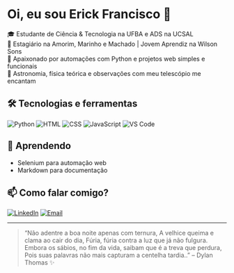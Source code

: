 # Oi, eu sou Erick Francisco 👋

🎓 Estudante de Ciência & Tecnologia na UFBA e ADS na UCSAL  
💼 Estagiário na Amorim, Marinho e Machado | Jovem Aprendiz na Wilson Sons  
🚀 Apaixonado por automações com Python e projetos web simples e funcionais  
🔭 Astronomia, física teórica e observações com meu telescópio me encantam  

## 🛠️ Tecnologias e ferramentas
![Python](https://img.shields.io/badge/-Python-05122A?style=flat&logo=python)
![HTML](https://img.shields.io/badge/-HTML5-05122A?style=flat&logo=html5)
![CSS](https://img.shields.io/badge/-CSS3-05122A?style=flat&logo=css3)
![JavaScript](https://img.shields.io/badge/-JavaScript-05122A?style=flat&logo=javascript)
![VS Code](https://img.shields.io/badge/-VS%20Code-05122A?style=flat&logo=visual-studio-code)

## 🌱 Aprendendo
- Selenium para automação web
- Markdown para documentação

## 📫 Como falar comigo?
[![LinkedIn](https://img.shields.io/badge/-LinkedIn-0077B5?style=flat&logo=linkedin&logoColor=white)](https:/www.linkedin.com/in/erick-francisco-de-jesus-santos-28a756274)
[![Email](https://img.shields.io/badge/-Email-D14836?style=flat&logo=gmail&logoColor=white)](mailto:erickfranciscojs@hotmail.com)

---

> “Não adentre a boa noite apenas com ternura, A velhice queima e clama ao cair do dia, Fúria, fúria contra a luz que já não fulgura. Embora os sábios, no fim da vida, saibam que é a treva que perdura, Pois suas palavras não mais capturam a centelha tardia..” – Dylan Thomas ✨
